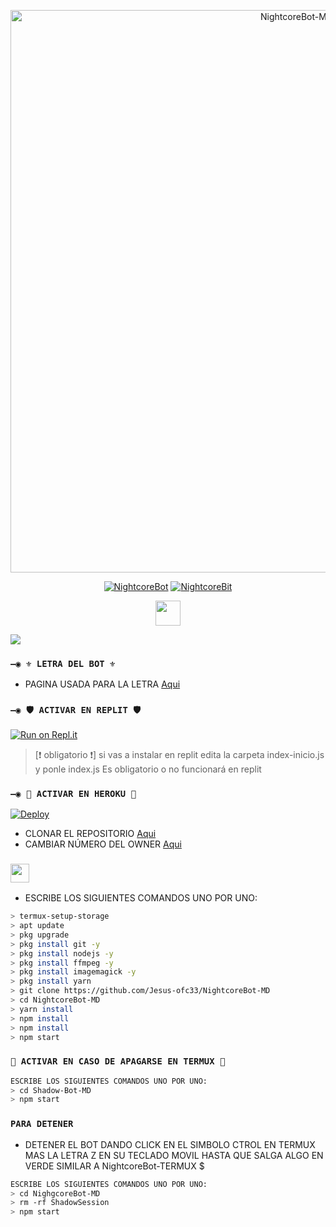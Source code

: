 <p align="center">
<img src="https://telegra.ph/file/a871440236a7edb9db8d1.jpg" alt="NightcoreBot-MD" width="900"/>
</p>
<p align="center">
<a href="#"><img title="NightcoreBot" src="https://img.shields.io/badge/🍁Gracias por visitar el reposito oficial de Nightcore Bot🍁-red?colorA=%255ff0000&colorB=%23017e40&style=for-the-badge"></a> 
<a href="#"><img title="NightcoreBit" src="https://img.shields.io/badge/Compatible con la versión multi dispositivos de WhatsApp-red?colorA=%F77F48FF&colorB=%F77F48FF&style=for-the-badge">

<p align="center">
<a href="https://github.com/Jesus-ofc33"><img src="http://readme-typing-svg.herokuapp.com?font=mono&size=14&duration=3000&color=ABF7BB&center=verdadero&vCenter=verdadero&lines=Si+tienes+dudas+o+Necesitas+ayuda+con+la+instalacion+contactame" height="40px"
</p>

<a href="wa.me/584166718372" target="blank"><img src="https://img.shields.io/badge/🍁Jesus-ofc🍁-25D366?style=for-the-badge&logo=whatsapp&logoColor=white" /></a>

### `—◉ ⚜️ LETRA DEL BOT ⚜️`
- PAGINA USADA PARA LA LETRA [Aqui](https://smiley.cool/es/weirdmaker.php)
  
### `—◉ 🛡️ ACTIVAR EN REPLIT 🛡️`

[![Run on Repl.it](https://repl.it/badge/github/Jesus-ofc33/NightcoreBot-MD)](https://repl.it/github/NightcoreBot-MD)
> [❗ obligatorio ❗] si vas a instalar en replit edita la carpeta index-inicio.js y ponle index.js
> Es obligatorio o no funcionará en replit

### `—◉ 🔮 ACTIVAR EN HEROKU 🔮`
[![Deploy](https://www.herokucdn.com/deploy/button.svg)](https://heroku.com/deploy?template=https://github.com/Jesus-ofc33/NightcoreBot-MD)


- CLONAR EL REPOSITORIO [Aqui](https://github.com/Jesus-ofc33/NightcoreBot-MD/fork)
- CAMBIAR NÚMERO DEL OWNER [Aqui](https://github.com/DIEGO-OFC/Shadow-Bot-MD/blob/main/configuracion.js)

### <img src="https://github.com/Jesus-ofc33/NightcoreBot-MD/blob/main/galeria/unnamed.png" height="30px"> 
- ESCRIBE LOS SIGUIENTES COMANDOS UNO POR UNO:
```bash
> termux-setup-storage
> apt update 
> pkg upgrade 
> pkg install git -y
> pkg install nodejs -y
> pkg install ffmpeg -y
> pkg install imagemagick -y
> pkg install yarn
> git clone https://github.com/Jesus-ofc33/NightcoreBot-MD
> cd NightcoreBot-MD
> yarn install 
> npm install
> npm install 
> npm start
```
### `🍁️ ACTIVAR EN CASO DE APAGARSE EN TERMUX 🍁`
```bash
ESCRIBE LOS SIGUIENTES COMANDOS UNO POR UNO:
> cd Shadow-Bot-MD
> npm start
```
### `PARA DETENER`

- DETENER EL BOT DANDO CLICK EN EL SIMBOLO CTROL EN TERMUX MAS LA LETRA Z EN SU TECLADO MOVIL HASTA QUE SALGA ALGO EN VERDE SIMILAR A NightcoreBot-TERMUX $  
```bash
ESCRIBE LOS SIGUIENTES COMANDOS UNO POR UNO:
> cd NighgcoreBot-MD
> rm -rf ShadowSession
> npm start
```
